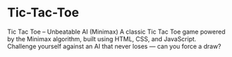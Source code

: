# Tic-Tac-Toe
Tic Tac Toe – Unbeatable AI (Minimax) A classic Tic Tac Toe game powered by the Minimax algorithm, built using HTML, CSS, and JavaScript. Challenge yourself against an AI that never loses — can you force a draw?
